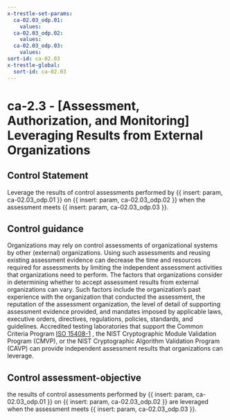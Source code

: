 ```yaml
---
x-trestle-set-params:
  ca-02.03_odp.01:
    values:
  ca-02.03_odp.02:
    values:
  ca-02.03_odp.03:
    values:
sort-id: ca-02.03
x-trestle-global:
  sort-id: ca-02.03
---
```


# ca-2.3 - \[Assessment, Authorization, and Monitoring\] Leveraging Results from External Organizations

## Control Statement

Leverage the results of control assessments performed by {{ insert: param, ca-02.03_odp.01 }} on {{ insert: param, ca-02.03_odp.02 }} when the assessment meets {{ insert: param, ca-02.03_odp.03 }}.

## Control guidance

Organizations may rely on control assessments of organizational systems by other (external) organizations. Using such assessments and reusing existing assessment evidence can decrease the time and resources required for assessments by limiting the independent assessment activities that organizations need to perform. The factors that organizations consider in determining whether to accept assessment results from external organizations can vary. Such factors include the organization’s past experience with the organization that conducted the assessment, the reputation of the assessment organization, the level of detail of supporting assessment evidence provided, and mandates imposed by applicable laws, executive orders, directives, regulations, policies, standards, and guidelines. Accredited testing laboratories that support the Common Criteria Program [ISO 15408-1](#6afc1b04-c9d6-4023-adbc-f8fbe33a3c73) , the NIST Cryptographic Module Validation Program (CMVP), or the NIST Cryptographic Algorithm Validation Program (CAVP) can provide independent assessment results that organizations can leverage.

## Control assessment-objective

the results of control assessments performed by {{ insert: param, ca-02.03_odp.01 }} on {{ insert: param, ca-02.03_odp.02 }} are leveraged when the assessment meets {{ insert: param, ca-02.03_odp.03 }}.
